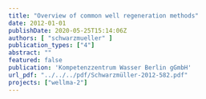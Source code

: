 ```yaml
---
title: "Overview of common well regeneration methods"
date: 2012-01-01
publishDate: 2020-05-25T15:14:06Z
authors: [ "schwarzmueller" ]
publication_types: ["4"]
abstract: ""
featured: false
publication: 'Kompetenzzentrum Wasser Berlin gGmbH'
url_pdf: "../../../pdf/Schwarzmüller-2012-582.pdf"
projects: ["wellma-2"]
---
```


